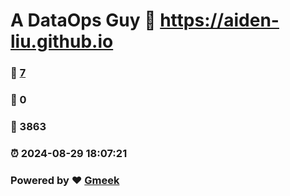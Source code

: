 # A DataOps Guy :link: https://aiden-liu.github.io 
### :page_facing_up: [7](https://aiden-liu.github.io/tag.html) 
### :speech_balloon: 0 
### :hibiscus: 3863 
### :alarm_clock: 2024-08-29 18:07:21 
### Powered by :heart: [Gmeek](https://github.com/Meekdai/Gmeek)
